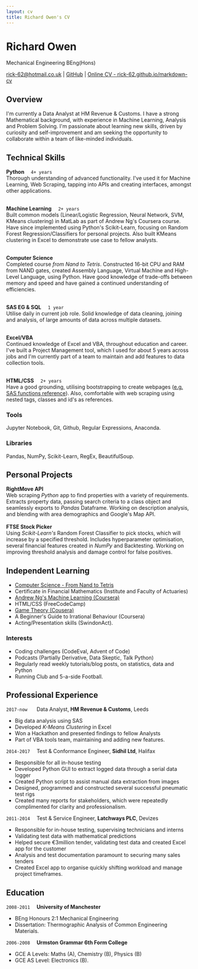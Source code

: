 ```yaml
---
layout: cv
title: Richard Owen's CV
---
```

# Richard Owen
Mechanical Engineering BEng(Hons)

<div id="webaddress">
<a href="mailto:rick-62@hotmail.co.uk">rick-62@hotmail.co.uk</a>
  | <a href="https://github.com/rick-62">GitHub</a>
  | <a href="https://rick-62.github.io/markdown-cv/">Online CV - rick-62.github.io/markdown-cv</a>
</div>

## Overview

I'm currently a Data Analyst at HM Revenue & Customs. I have a strong Mathematical background, with experience in Machine Learning, Analysis and Problem Solving. I'm passionate about learning new skills, driven by curiosity and self-improvement and am seeking the opportunity to collaborate within a team of like-minded individuals.

## Technical Skills

**Python**
&emsp;`4+ years` <br>
Thorough understanding of advanced functionality. I've used it for Machine Learning, Web Scraping, tapping into APIs and creating interfaces, amongst other applications.
<br><br>

**Machine Learning**
&emsp;`2+ years` <br>
Built common models (Linear/Logistic Regression, Neural Network, SVM, KMeans clustering) in MatLab as part of Andrew Ng's Coursera course. Have since implemented using Python's Scikit-Learn, focusing on Random Forest Regression/Classifiers for personal projects. Also built KMeans clustering in Excel to demonstrate use case to fellow analysts.
<br><br>

**Computer Science**
<br> 
Completed course _from Nand to Tetris_. Constructed 16-bit CPU and RAM from NAND gates, created Assembly Language, Virtual Machine and High-Level Language, using Python. Have good knowledge of trade-offs between memory and speed and have gained a continued understanding of efficiencies.
<br><br>

**SAS EG & SQL**
&emsp;`1 year` <br>
Utilise daily in current job role. Solid knowledge of data cleaning, joining and analysis, of large amounts of data across multiple datasets.
<br><br>

**Excel/VBA** <br>
Continued knowledge of Excel and VBA, throughout education and career. I've built a Project Management tool, which I used for about 5 years across jobs and I'm currently part of a team to maintain and add features to data collection tools.
<br><br>

**HTML/CSS**
&emsp;`2+ years` <br>
Have a good grounding, utilising bootstrapping to create webpages ([e.g. SAS functions reference](https://s.codepen.io/roflrick27/debug/yvyvgo/jVApogqxXxPr)). Also, comfortable with web scraping using nested tags, classes and id's as references.

### Tools

Jupyter Notebook, Git, Github, Regular Expressions, Anaconda.

### Libraries

Pandas, NumPy, Scikit-Learn, RegEx, BeautifulSoup.


## Personal Projects

**RightMove API** <br>
Web scraping *Python* app to find properties with a variety of requirements. Extracts property data, passing search criteria to a class object and seamlessly exports to *Pandas* Dataframe. Working on description analysis, and blending with area demographics and Google's Map API.
<br><br>
**FTSE Stock Picker** <br> 
Using *Scikit-Learn's* Random Forest Classifier to pick stocks, which will increase by a specified threshold. Includes hyperparameter optimisation, several financial features created in *NumPy* and Backtesting. Working on improving threshold analysis and damage control for false positives.

## Independent Learning

*  [Computer Science - From Nand to Tetris](http://nand2tetris.org/)
* Certificate in Financial Mathematics (Institute and Faculty of Actuaries)
* [Andrew Ng's Machine Learning (Coursera)](https://www.coursera.org/learn/machine-learning)
* HTML/CSS (FreeCodeCamp)
* [Game Theory (Cousera)](https://www.coursera.org/learn/game-theory-1)
* A Beginner's Guide to Irrational Behaviour (Coursera)
* Acting/Presentation skills (SwindonAct).


### Interests
* Coding challenges (CodeEval, Advent of Code)
* Podcasts (Partially Derivative, Data Skeptic, Talk Python)
* Regularly read weekly tutorials/blog posts, on statistics, data and Python
* Running Club and 5-a-side Football.


## Professional Experience

`2017-now `&emsp;
Data Analyst, __HM Revenue & Customs__, Leeds
* Big data analysis using SAS
* Developed *K-Means Clustering* in Excel
* Won a Hackathon and presented findings to fellow Analysts
* Part of VBA tools team, maintaining and adding new features.

`2014-2017`&emsp;
Test & Conformance Engineer, __Sidhil Ltd__, Halifax
* Responsible for all in-house testing
* Developed Python GUI to extract logged data through a serial data logger
* Created Python script to assist manual data extraction from images 
* Designed, programmed and constructed several successful pneumatic test rigs
* Created many reports for stakeholders, which were repeatedly complimented for clarity and professionalism.

`2011-2014`&emsp;
Test & Service Engineer, __Latchways PLC__, Devizes
* Responsible for in-house testing, supervising technicians and interns
* Validating test data with mathematical predictions
* Helped secure €3million tender, validating test data and created Excel app for the customer
* Analysis and test documentation paramount to securing many sales tenders
* Created Excel app to organise quickly shifting workload and manage project timeframes.

## Education

`2008-2011`&emsp;
 __University of Manchester__
- BEng Honours 2:1 Mechanical Engineering
- Dissertation: Thermographic Analysis of Common Engineering Materials.

`2006-2008`&emsp;
__Urmston Grammar 6th Form College__
- GCE A Levels: Maths (A), Chemistry (B), Physics (B)
- GCE AS Level: Electronics (B).

<!-- ### Footer

Last updated: Feb 2018 -->


